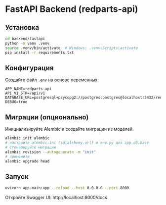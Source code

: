 # FastAPI Backend (redparts-api)

## Установка

```bash
cd backend/fastapi
python -m venv .venv
source .venv/bin/activate  # Windows: .venv\Scripts\activate
pip install -r requirements.txt
```

## Конфигурация

Создайте файл `.env` на основе переменных:

```
APP_NAME=redparts-api
API_V1_STR=/api/v1
DATABASE_URL=postgresql+psycopg2://postgres:postgres@localhost:5432/redparts_shop
DEBUG=true
```

## Миграции (опционально)

Инициализируйте Alembic и создайте миграции из моделей.

```bash
alembic init alembic
# настройте alembic.ini (sqlalchemy.url) и env.py для app.db.base
# сгенерируйте миграцию
alembic revision --autogenerate -m "init"
# примените
alembic upgrade head
```

## Запуск

```bash
uvicorn app.main:app --reload --host 0.0.0.0 --port 8000
```

Откройте Swagger UI: http://localhost:8000/docs 